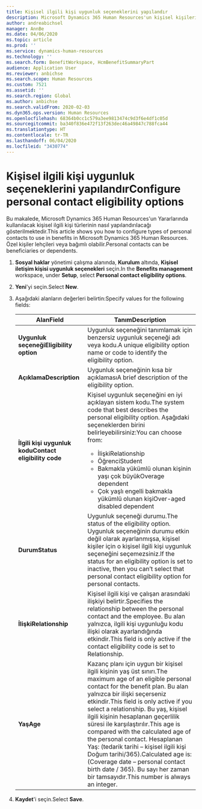 ```yaml
---
title: Kişisel ilgili kişi uygunluk seçeneklerini yapılandır
description: Microsoft Dynamics 365 Human Resources'un kişisel kişileri için uygunluk seçeneklerini yapılandırın. Özel kişiler lehçileri veya bağımlı olabilir.
author: andreabichsel
manager: AnnBe
ms.date: 04/06/2020
ms.topic: article
ms.prod: ''
ms.service: dynamics-human-resources
ms.technology: ''
ms.search.form: BenefitWorkspace, HcmBenefitSummaryPart
audience: Application User
ms.reviewer: anbichse
ms.search.scope: Human Resources
ms.custom: 7521
ms.assetid: ''
ms.search.region: Global
ms.author: anbichse
ms.search.validFrom: 2020-02-03
ms.dyn365.ops.version: Human Resources
ms.openlocfilehash: 68364b0cc1c579a3ee9813474c9d3f6e4df1c05d
ms.sourcegitcommit: ba340f836e472f13f263dec46a49847c788fca44
ms.translationtype: HT
ms.contentlocale: tr-TR
ms.lasthandoff: 06/04/2020
ms.locfileid: "3430774"
---
```

# <a name="configure-personal-contact-eligibility-options"></a><span data-ttu-id="4576f-104">Kişisel ilgili kişi uygunluk seçeneklerini yapılandır</span><span class="sxs-lookup"><span data-stu-id="4576f-104">Configure personal contact eligibility options</span></span>

<span data-ttu-id="4576f-105">Bu makalede, Microsoft Dynamics 365 Human Resources'un Yararlarında kullanılacak kişisel ilgili kişi türlerinin nasıl yapılandırılacağı gösterilmektedir.</span><span class="sxs-lookup"><span data-stu-id="4576f-105">This article shows you how to configure types of personal contacts to use in benefits in Microsoft Dynamics 365 Human Resources.</span></span> <span data-ttu-id="4576f-106">Özel kişiler lehçileri veya bağımlı olabilir.</span><span class="sxs-lookup"><span data-stu-id="4576f-106">Personal contacts can be beneficiaries or dependents.</span></span> 

1. <span data-ttu-id="4576f-107">**Sosyal haklar** yönetimi çalışma alanında, **Kurulum** altında, **Kişisel iletişim kişisi uygunluk seçenekleri** seçin.</span><span class="sxs-lookup"><span data-stu-id="4576f-107">In the **Benefits management** workspace, under **Setup**, select **Personal contact eligibility options**.</span></span>

2. <span data-ttu-id="4576f-108">**Yeni**'yi seçin.</span><span class="sxs-lookup"><span data-stu-id="4576f-108">Select **New**.</span></span>

3. <span data-ttu-id="4576f-109">Aşağıdaki alanların değerleri belirtin:</span><span class="sxs-lookup"><span data-stu-id="4576f-109">Specify values for the following fields:</span></span>

   | <span data-ttu-id="4576f-110">Alan</span><span class="sxs-lookup"><span data-stu-id="4576f-110">Field</span></span> | <span data-ttu-id="4576f-111">Tanım</span><span class="sxs-lookup"><span data-stu-id="4576f-111">Description</span></span> |
   | --- | --- |
   | <span data-ttu-id="4576f-112">**Uygunluk seçeneği**</span><span class="sxs-lookup"><span data-stu-id="4576f-112">**Eligibility option**</span></span> | <span data-ttu-id="4576f-113">Uygunluk seçeneğini tanımlamak için benzersiz uygunluk seçeneği adı veya kodu.</span><span class="sxs-lookup"><span data-stu-id="4576f-113">A unique eligibility option name or code to identify the eligibility option.</span></span> |
   | <span data-ttu-id="4576f-114">**Açıklama**</span><span class="sxs-lookup"><span data-stu-id="4576f-114">**Description**</span></span> | <span data-ttu-id="4576f-115">Uygunluk seçeneğinin kısa bir açıklaması</span><span class="sxs-lookup"><span data-stu-id="4576f-115">A brief description of the eligibility option.</span></span> |
   | <span data-ttu-id="4576f-116">**İlgili kişi uygunluk kodu**</span><span class="sxs-lookup"><span data-stu-id="4576f-116">**Contact eligibility code**</span></span> | <span data-ttu-id="4576f-117">Kişisel uygunluk seçeneğini en iyi açıklayan sistem kodu.</span><span class="sxs-lookup"><span data-stu-id="4576f-117">The system code that best describes the personal eligibility option.</span></span> <span data-ttu-id="4576f-118">Aşağıdaki seçeneklerden birini belirleyebilirsiniz:</span><span class="sxs-lookup"><span data-stu-id="4576f-118">You can choose from:</span></span> <ul><li><span data-ttu-id="4576f-119">İlişki</span><span class="sxs-lookup"><span data-stu-id="4576f-119">Relationship</span></span></li><li><span data-ttu-id="4576f-120">Öğrenci</span><span class="sxs-lookup"><span data-stu-id="4576f-120">Student</span></span></li><li><span data-ttu-id="4576f-121">Bakmakla yükümlü olunan kişinin yaşı çok büyük</span><span class="sxs-lookup"><span data-stu-id="4576f-121">Overage dependent</span></span></li><li><span data-ttu-id="4576f-122">Çok yaşlı engelli bakmakla yükümlü olunan kişi</span><span class="sxs-lookup"><span data-stu-id="4576f-122">Over-aged disabled dependent</span></span></li></ul> |
   | <span data-ttu-id="4576f-123">**Durum**</span><span class="sxs-lookup"><span data-stu-id="4576f-123">**Status**</span></span> | <span data-ttu-id="4576f-124">Uygunluk seçeneği durumu.</span><span class="sxs-lookup"><span data-stu-id="4576f-124">The status of the eligibility option.</span></span> <span data-ttu-id="4576f-125">Uygunluk seçeneğinin durumu etkin değil olarak ayarlanmışsa, kişisel kişiler için o kişisel ilgili kişi uygunluk seçeneğini seçemezsiniz.</span><span class="sxs-lookup"><span data-stu-id="4576f-125">If the status for an eligibility option is set to inactive, then you can’t select that personal contact eligibility option for personal contacts.</span></span> |
   | <span data-ttu-id="4576f-126">**İlişki**</span><span class="sxs-lookup"><span data-stu-id="4576f-126">**Relationship**</span></span> | <span data-ttu-id="4576f-127">Kişisel ilgili kişi ve çalışan arasındaki ilişkiyi belirtir.</span><span class="sxs-lookup"><span data-stu-id="4576f-127">Specifies the relationship between the personal contact and the employee.</span></span> <span data-ttu-id="4576f-128">Bu alan yalnızca, ilgili kişi uygunluğu kodu ilişki olarak ayarlandığında etkindir.</span><span class="sxs-lookup"><span data-stu-id="4576f-128">This field is only active if the contact eligibility code is set to Relationship.</span></span> |
   | <span data-ttu-id="4576f-129">**Yaş**</span><span class="sxs-lookup"><span data-stu-id="4576f-129">**Age**</span></span> | <span data-ttu-id="4576f-130">Kazanç planı için uygun bir kişisel ilgili kişinin yaş üst sınırı.</span><span class="sxs-lookup"><span data-stu-id="4576f-130">The maximum age of an eligible personal contact for the benefit plan.</span></span> <span data-ttu-id="4576f-131">Bu alan yalnızca bir ilişki seçerseniz etkindir.</span><span class="sxs-lookup"><span data-stu-id="4576f-131">This field is only active if you select a relationship.</span></span> <span data-ttu-id="4576f-132">Bu yaş, kişisel ilgili kişinin hesaplanan geçerlilik süresi ile karşılaştırılır.</span><span class="sxs-lookup"><span data-stu-id="4576f-132">This age is compared with the calculated age of the personal contact.</span></span> <span data-ttu-id="4576f-133">Hesaplanan Yaş: (tedarik tarihi – kişisel ilgili kişi Doğum tarihi/365).</span><span class="sxs-lookup"><span data-stu-id="4576f-133">Calculated age is: (Coverage date – personal contact birth date / 365).</span></span> <span data-ttu-id="4576f-134">Bu sayı her zaman bir tamsayıdır.</span><span class="sxs-lookup"><span data-stu-id="4576f-134">This number is always an integer.</span></span> |

4. <span data-ttu-id="4576f-135">**Kaydet**'i seçin.</span><span class="sxs-lookup"><span data-stu-id="4576f-135">Select **Save**.</span></span> 
